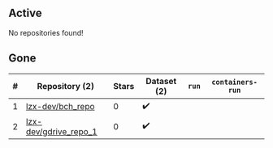 ## Active
No repositories found!

## Gone
| # | Repository (2) | Stars | Dataset (2) | `run` | `containers-run` |
| --- | --- | --- | --- | --- | --- |
| 1 | [lzx-dev/bch_repo](https://github.com/lzx-dev/bch_repo) | 0 | :heavy_check_mark: |  |  |
| 2 | [lzx-dev/gdrive_repo_1](https://github.com/lzx-dev/gdrive_repo_1) | 0 | :heavy_check_mark: |  |  |
